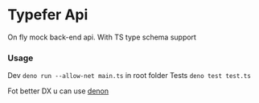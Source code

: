# Typefer Api
On fly mock back-end api. With TS type schema support

### Usage
Dev ```deno run --allow-net main.ts``` in root folder
Tests ```deno test test.ts```

Fot better DX u can use [denon](https://deno.land/x/denon@2.5.0)
